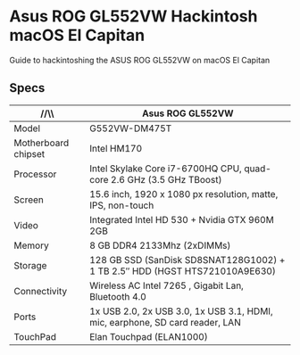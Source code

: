 # Asus ROG GL552VW Hackintosh macOS El Capitan
Guide to hackintoshing the ASUS ROG GL552VW on macOS El Capitan

## Specs

//\\\ | Asus ROG GL552VW
------------ | -------------
Model | G552VW-DM475T
Motherboard chipset | Intel HM170
Processor |	Intel Skylake Core i7-6700HQ CPU, quad-core 2.6 GHz (3.5 GHz TBoost)
Screen |	15.6 inch, 1920 x 1080 px resolution, matte, IPS, non-touch
Video |	Integrated Intel HD 530 + Nvidia GTX 960M 2GB
Memory |	8 GB DDR4 2133Mhz (2xDIMMs)
Storage |	128 GB SSD (SanDisk SD8SNAT128G1002) + 1 TB 2.5″ HDD (HGST HTS721010A9E630)
Connectivity |	Wireless AC Intel 7265 , Gigabit Lan, Bluetooth 4.0
Ports | 1x USB 2.0,	2x USB 3.0, 1x USB 3.1, HDMI, mic, earphone, SD card reader, LAN
TouchPad | Elan Touchpad (ELAN1000)
